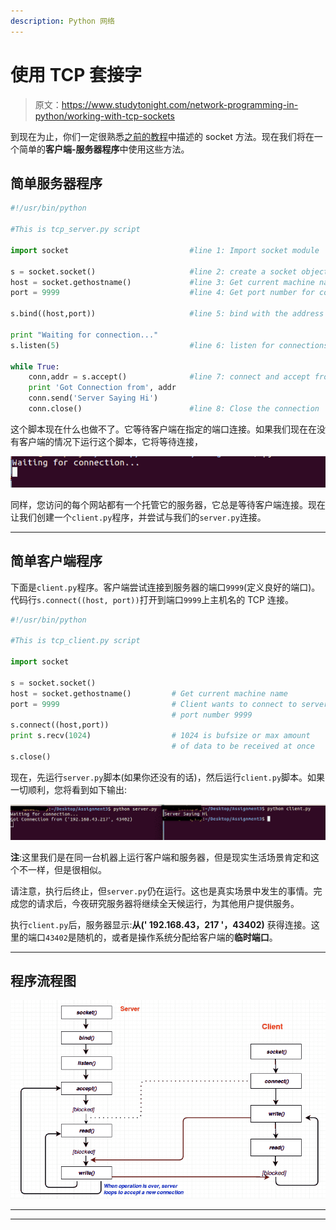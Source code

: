 ```yaml
---
description: Python 网络
---
```


# 使用 TCP 套接字

> 原文：<https://www.studytonight.com/network-programming-in-python/working-with-tcp-sockets>

到现在为止，你们一定很熟悉[之前的教程](socket-methods)中描述的 socket 方法。现在我们将在一个简单的**客户端-服务器程序**中使用这些方法。

## 简单服务器程序

```py
#!/usr/bin/python

#This is tcp_server.py script

import socket			                #line 1: Import socket module

s = socket.socket()		                #line 2: create a socket object
host = socket.gethostname()	            #line 3: Get current machine name
port = 9999			                    #line 4: Get port number for connection

s.bind((host,port))		                #line 5: bind with the address

print "Waiting for connection..."	
s.listen(5)			                    #line 6: listen for connections

while True:
	conn,addr = s.accept()	            #line 7: connect and accept from client
	print 'Got Connection from', addr
	conn.send('Server Saying Hi')
	conn.close()		                #line 8: Close the connection
```

这个脚本现在什么也做不了。它等待客户端在指定的端口连接。如果我们现在在没有客户端的情况下运行这个脚本，它将等待连接，

![Simple Server Program waiting for client socket](img/5baaaf9afe5b8efd116ee1cb8a411a09.png)

同样，您访问的每个网站都有一个托管它的服务器，它总是等待客户端连接。现在让我们创建一个`client.py`程序，并尝试与我们的`server.py`连接。

* * *

## 简单客户端程序

下面是`client.py`程序。客户端尝试连接到服务器的端口`9999`(定义良好的端口)。代码行`s.connect((host, port))`打开到端口`9999`上主机名的 TCP 连接。

```py
#!/usr/bin/python

#This is tcp_client.py script

import socket			

s = socket.socket()		
host = socket.gethostname()	        # Get current machine name
port = 9999			                # Client wants to connect to server's
				                    # port number 9999
s.connect((host,port))
print s.recv(1024)		            # 1024 is bufsize or max amount 
				                    # of data to be received at once
s.close()
```

现在，先运行`server.py`脚本(如果你还没有的话)，然后运行`client.py`脚本。如果一切顺利，您将看到如下输出:

![Simple client Server Program using socket programming in python](img/5cead4c796736e299255b835651737b5.png)

**注**:这里我们是在同一台机器上运行客户端和服务器，但是现实生活场景肯定和这个不一样，但是很相似。

请注意，执行后终止，但`server.py`仍在运行。这也是真实场景中发生的事情。完成您的请求后，今夜研究服务器将继续全天候运行，为其他用户提供服务。

执行`client.py`后，服务器显示:**从(' 192.168.43，217 '，43402)** 获得连接。这里的端口`43402`是随机的，或者是操作系统分配给客户端的**临时端口**。

* * *

## 程序流程图

![flow diagram for Simple client Server Program using socket programming](img/fcc5275ed9b243508a86232c69280d3b.png)

* * *

* * *